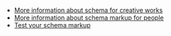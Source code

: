 - [More information about schema for creative works](http://schema.org/CreativeWork)
- [More information about schema markup for people](http://schema.org/Person)
- [Test your schema markup](https://search.google.com/structured-data/testing-tool)
